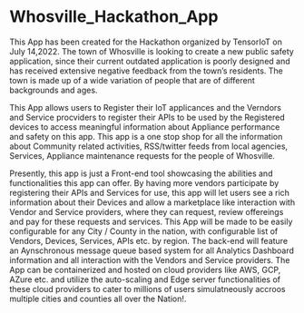 # Whosville_Hackathon_App

This App has been created for the Hackathon organized by TensorIoT on July 14,2022. The town of Whosville is looking to create a new public safety application, since their current outdated application is poorly designed and has received extensive negative feedback from the town’s residents. The town is made up of a wide variation of people 
that are of different backgrounds and ages.

This App allows users to Register their IoT applicances and the Verndors and Service procviders to register their APIs to be used by the Registered devices to access meaningful information about Appliance performance and safety on this app. This app is a one stop shop for all the information about Community related activities, RSS/twitter feeds from local agencies, Services, Appliance maintenance requests for the people of Whosville.

Presently, this app is just a Front-end tool showcasing the abilities and functionalities this app can offer. By having more vendors participate by registering their APIs and Services for use, this app will let users see a rich information about their Devices and allow a marketplace like interaction with Vendor and Service providers, where they can request, review offereings and pay for these requests and services.
This App will be made to be easily configurable for any City / County in the nation, with configurable list of Vendors, Devices, Services, APIs etc. by region. The back-end will feature an Aynschronous message queue based system for all Analytics Dashboard information and all interaction with the Vendors and Service providers. The App can be containerized and hosted on cloud providers like AWS, GCP, AZure etc. and utilize the auto-scaling and Edge server functionalities of these cloud providers to cater to millions of users simulatneously accroos multiple cities and counties all over the Nation!.
